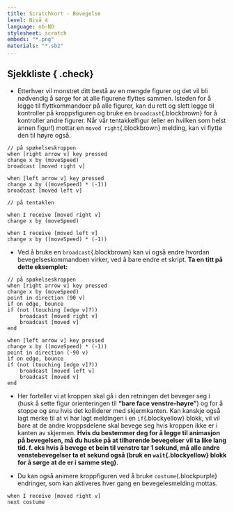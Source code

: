 ```yaml
---
title: Scratchkort - Bevegelse
level: Nivå 4
language: nb-NO
stylesheet: scratch
embeds: "*.png"
materials: "*.sb2"
...
```


## Sjekkliste { .check}

+ Etterhver vil monstret ditt bestå av en mengde figurer og det vil bli nødvendig å sørge for at
	 alle figurene flyttes sammen. Isteden for å legge til flyttkommandoer på alle
	 figurer, kan du rett og slett legge til kontroller på kroppsfiguren og bruke en `broadcast`{.blockbrown}
	 for å kontroller andre figurer.
	 Når vår tentakkelfigur
	 (eller en hvilken som helst annen
	 figur!) mottar en
	 `moved right`{.blockbrown} melding,
	 kan vi flytte den til høyre
	også.

```blocks
// på spøkelseskroppen
when [right arrow v] key pressed
change x by (moveSpeed)
broadcast [moved right v]

when [left arrow v] key pressed
change x by ((moveSpeed) * (-1))
broadcast [moved left v]
```

```blocks
// på tentaklen

when I receive [moved right v]
change x by (moveSpeed)

when I receive [moved left v]
change x by ((moveSpeed) * (-1))
```

+ Ved å bruke en `broadcast`{.blockbrown} kan vi også endre hvordan bevegelseskommandoen
	 virker, ved å bare endre et
	skript. **Ta en titt på dette eksemplet:**

```blocks
// på spøkelseskroppen
when [right arrow v] key pressed
change x by (moveSpeed)
point in direction (90 v)
if on edge, bounce
if (not (touching [edge v]?))
	broadcast [moved right v]
	broadcast [moved v]
end

when [left arrow v] key pressed
change x by ((moveSpeed) * (-1))
point in direction (-90 v)
if on edge, bounce
if (not (touching [edge v]?))
	broadcast [moved left v]
	broadcast [moved v]
end
```

+ Her forteller vi at kroppen skal gå i den retningen det
	 beveger seg i (husk å sette figur orienteringen
	til **“bare face venstre-høyre”**) og for å stoppe og snu
	 hvis det kolliderer med skjermkanten. Kan kanskje også
	 lagt merke til at vi har lagt meldingen
	 i en `if`{.blockyellow} blokk, vil vil bare at de andre kroppsdelene
	 skal bevege seg hvis kroppen ikke er i kanten av skjermen.
	 **Hvis du bestemmer deg for å legge til animasjon på
	 bevegelsen, må du huske på at tilhørende
	 bevegelser vil ta like lang tid. f. eks hvis å bevege et bein
	 til venstre tar 1 sekund, må
	 alle andre venstebevegelser ta et sekund også
	 (bruk en `wait`{.blockyellow} blokk for å sørge at de er i samme steg).**

+ Du kan også animere kroppfiguren ved å bruke
	 `costume`{.blockpurple} endringer, som kan aktiveres
	 hver gang en bevegelesmelding mottas.

```blocks
when I receive [moved right v]
next costume
```

